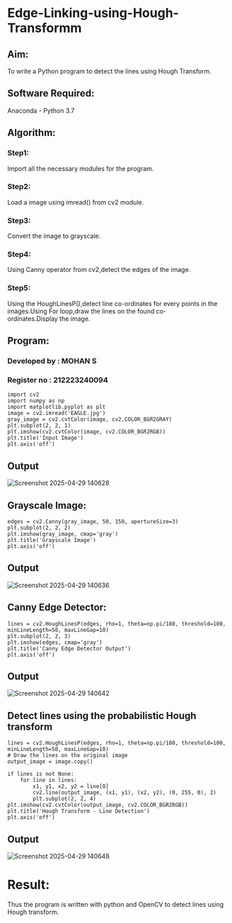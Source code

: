 # Edge-Linking-using-Hough-Transformm
## Aim:
To write a Python program to detect the lines using Hough Transform.

## Software Required:
Anaconda - Python 3.7

## Algorithm:

### Step1:
Import all the necessary modules for the program.

### Step2:
Load a image using imread() from cv2 module.

### Step3:
Convert the image to grayscale.

### Step4:
Using Canny operator from cv2,detect the edges of the image.

### Step5:
Using the HoughLinesP(),detect line co-ordinates for every points in the images.Using For loop,draw the lines on the found co-ordinates.Display the image.

## Program:

### Developed by : MOHAN S
### Register no : 212223240094
```
import cv2
import numpy as np
import matplotlib.pyplot as plt
image = cv2.imread('EAGLE.jpg') 
gray_image = cv2.cvtColor(image, cv2.COLOR_BGR2GRAY)
plt.subplot(2, 2, 1)
plt.imshow(cv2.cvtColor(image, cv2.COLOR_BGR2RGB))
plt.title('Input Image')
plt.axis('off')
```
## Output

![Screenshot 2025-04-29 140628](https://github.com/user-attachments/assets/6418ca7b-e075-43c9-a91f-ba9a4620bae6)


## Grayscale Image:
```
edges = cv2.Canny(gray_image, 50, 150, apertureSize=3)
plt.subplot(2, 2, 2)
plt.imshow(gray_image, cmap='gray')
plt.title('Grayscale Image')
plt.axis('off')
```
## Output

![Screenshot 2025-04-29 140636](https://github.com/user-attachments/assets/ac9e4773-4ca8-4db2-b2a5-d2d99676df8a)


## Canny Edge Detector:
```
lines = cv2.HoughLinesP(edges, rho=1, theta=np.pi/180, threshold=100, minLineLength=50, maxLineGap=10)
plt.subplot(2, 2, 3)
plt.imshow(edges, cmap='gray')
plt.title('Canny Edge Detector Output')
plt.axis('off')
```
## Output

![Screenshot 2025-04-29 140642](https://github.com/user-attachments/assets/200242ac-25fa-4ceb-a3e9-a45dc56e3f2d)


## Detect lines using the probabilistic Hough transform
```
lines = cv2.HoughLinesP(edges, rho=1, theta=np.pi/180, threshold=100, minLineLength=50, maxLineGap=10)
# Draw the lines on the original image
output_image = image.copy()

if lines is not None:
    for line in lines:
        x1, y1, x2, y2 = line[0]
        cv2.line(output_image, (x1, y1), (x2, y2), (0, 255, 0), 2)
        plt.subplot(2, 2, 4)
plt.imshow(cv2.cvtColor(output_image, cv2.COLOR_BGR2RGB))
plt.title('Hough Transform - Line Detection')
plt.axis('off')
```
## Output

![Screenshot 2025-04-29 140648](https://github.com/user-attachments/assets/e5d5cd29-5bba-4bfe-b2a8-c7c8f7e53c71)


# Result:
Thus the program is written with python and OpenCV to detect lines using Hough transform.

